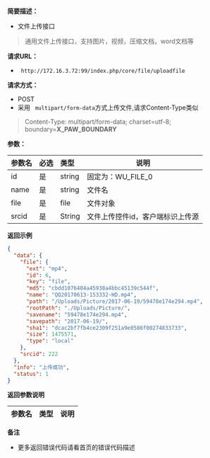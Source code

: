 **简要描述：** 

- 文件上传接口

> 通用文件上传接口，支持图片，视频，压缩文档，word文档等

**请求URL：** 
- ` http://172.16.3.72:99/index.php/core/file/uploadfile`
  
**请求方式：**
- POST 
- 采用 ` multipart/form-data`方式上传文件,请求Content-Type类似

> Content-Type: multipart/form-data; charset=utf-8; boundary=__X_PAW_BOUNDARY__

**参数：** 

|参数名|必选|类型|说明|
|:----    |:---|:----- |-----   |
|id |是  |string |固定为：WU_FILE_0  |
|name |是  |string | 文件名   |
|file    |是  |file | 文件对象   |
|srcid    |是  |String | 文件上传控件id，客户端标识上传源   |

 **返回示例**

``` json
{
  "data": {
    "file": {
      "ext": "mp4",
      "id": 6,
      "key": "file",
      "md5": "cbdd1076404a45938a4bbc45139c544f",
      "name": "QQ20170613-153332-HD.mp4",
      "path": "/Uploads/Picture/2017-06-19/59478e174e294.mp4",
      "rootPath": "./Uploads/Picture/",
      "savename": "59478e174e294.mp4",
      "savepath": "2017-06-19/",
      "sha1": "dcac2bf7fb4ce2309f251a9e0586f00274833733",
      "size": 1475571,
      "type": "local"
    },
    "srcid": 222
  },
  "info": "上传成功",
  "status": 1
}
```

 **返回参数说明** 

|参数名|类型|说明|
|:-----  |:-----|-----                           |

 **备注** 

- 更多返回错误代码请看首页的错误代码描述

